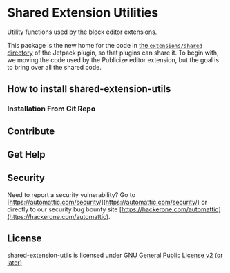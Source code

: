 # Shared Extension Utilities

Utility functions used by the block editor extensions.

This package is the new home for the code in [the `extensions/shared`
directory](https://github.com/Automattic/jetpack/tree/trunk/projects/plugins/jetpack/extensions/shared)
of the Jetpack plugin, so that plugins can share it. To begin with, we moving
the code used by the Publicize editor extension, but the goal is to bring over
all the shared code.

## How to install shared-extension-utils

### Installation From Git Repo

## Contribute

## Get Help

## Security

Need to report a security vulnerability? Go to [https://automattic.com/security/](https://automattic.com/security/) or directly to our security bug bounty site [https://hackerone.com/automattic](https://hackerone.com/automattic).

## License

shared-extension-utils is licensed under [GNU General Public License v2 (or later)](./LICENSE.txt)

